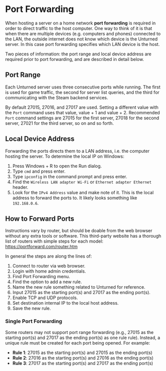 Port Forwarding
===============

When hosting a server on a home network __port forwarding__ is required in order to direct traffic to the host computer. One way to think of it is that when there are multiple devices (e.g. computers and phones) connected to the LAN, the outside internet does not know which device is the Unturned server. In this case port forwarding specifies which LAN device is the host.

Two pieces of information: the port range and local device address are required prior to port forwarding, and are described in detail below.

Port Range
----------

Each Unturned server uses three consecutive ports while running. The first is used for game traffic, the second for server list queries, and the third for communicating with the Steam backend services.

By default 27015, 27016, and 27017 are used. Setting a different value with the `Port` command uses that value, value + 1 and value + 2. Recommended `Port` command settings are 27015 for the first server, 27018 for the second server, 27021 for the third server, so on and so forth.

Local Device Address
--------------------

Forwarding the ports directs them to a LAN address, i.e. the computer hosting the server. To determine the local IP on Windows:

1. Press Windows + R to open the Run dialog.
2. Type `cmd` and press enter.
3. Type `ipconfig` in the command prompt and press enter.
4. Find the `Wireless LAN adapter Wi-Fi` or `Ethernet adapter Ethernet` header.
5. Look for the `IPv4 Address` value and make note of it. This is the local address to forward the ports to. It likely looks something like `192.168.0.6`.

How to Forward Ports
--------------------

Instructions vary by router, but should be doable from the web browser without any extra tools or software. This third-party website has a thorough list of routers with simple steps for each model: https://portforward.com/router.htm

In general the steps are along the lines of:

1. Connect to router via web browser.
2. Login with home admin credentials.
3. Find Port Forwarding menu.
4. Find the option to add a new rule.
5. Name the new rule something related to Unturned for reference.
6. Input 27015 as the starting port(s) and 27017 as the ending port(s).
7. Enable TCP and UDP protocols.
8. Set destination internal IP to the local host address.
9. Save the new rule.

### Single Port Forwarding

Some routers may not support port range forwarding (e.g., 27015 as the starting port(s) and 27017 as the ending port(s) as one rule rule). Instead, a unique rule must be created for each port being opened. For example:

* **Rule 1**: 27015 as the starting port(s) and 27015 as the ending port(s)
* **Rule 2**: 27016 as the starting port(s) and 27016 as the ending port(s)
* **Rule 3**: 27017 as the starting port(s) and 27017 as the ending port(s)
